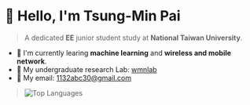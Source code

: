 # :wave: Hello, I'm Tsung-Min Pai
> A dedicated **EE** junior student study at **National Taiwan University**.  

* :open_book: I'm currently learing **machine learning** and **wireless and mobile network**.
* 📱 My undergraduate research Lab: [wmnlab](http://wmnlab.ee.ntu.edu.tw/lab/index.html) 
* 💌 My email: 1132abc30@gmail.com

> ![Top Languages](https://github-readme-stats.vercel.app/api/top-langs/?username=Bai1026&layout=compact&hide=HTML)
